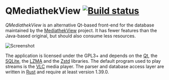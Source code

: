 # QMediathekView [![Build status](https://github.com/adamreichold/QMediathekView/actions/workflows/build.yaml/badge.svg)](https://github.com/adamreichold/QMediathekView/actions/workflows/build.yaml)

_QMediathekView_ is an alternative Qt-based front-end for the database maintained by the [MediathekView](https://mediathekview.de/) project. It has fewer features than the Java-based original, but should also consume less resources.

![Screenshot](https://user-images.githubusercontent.com/2480569/50730843-f1997c80-114e-11e9-8f25-2c137f453bbb.png)

The application is licensed under the GPL3+ and depends on the [Qt](https://www.qt.io/), the [SQLite](https://sqlite.org), the [LZMA](http://tukaani.org/xz/) and the [Zstd](https://facebook.github.io/zstd/) libraries. The default program used to play streams is the [VLC](https://www.videolan.org/vlc/) media player. The parser and database access layer are written in [Rust](https://www.rust-lang.org) and require at least version 1.39.0.

